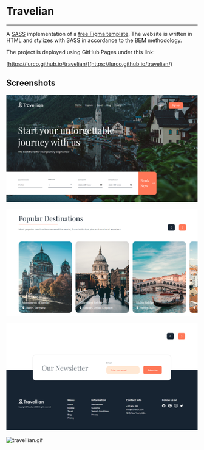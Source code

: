 # Travelian

---

A [SASS](https://sass-lang.com/) implementation of a
[free Figma template](https://www.figma.com/proto/mFO8spewXCSeREs5gw1YI4/Travellian---Travel-Agency-Landing-Page-(Community)?node-id=101%3A3971).
The website is written in HTML and stylizes with SASS in accordance to the BEM methodology.

The project is deployed using GitHub Pages under this link:

[https://lurco.github.io/travelian/](https://lurco.github.io/travelian/)

## Screenshots

![hero.png](screenshots%2Fhero.png)

![destinations.png](screenshots%2Fdestinations.png)

![footer.png](screenshots%2Ffooter.png)

![travellian.gif](screenshots%2Ftravellian.gif)
